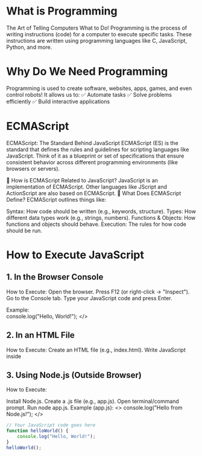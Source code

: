 # What is Programming
The Art of Telling Computers What to Do!
Programming is the process of writing instructions (code) for a computer to execute specific tasks. These instructions are written using programming languages like C, JavaScript, Python, and more.

# Why Do We Need Programming
Programming is used to create software, websites, apps, games, and even control robots! It allows us to:
✅ Automate tasks
✅ Solve problems efficiently
✅ Build interactive applications

# ECMAScript
ECMAScript: The Standard Behind JavaScript
ECMAScript (ES) is the standard that defines the rules and guidelines for scripting languages like JavaScript. Think of it as a blueprint or set of specifications that ensure consistent behavior across different programming environments (like browsers or servers).

🤔 How is ECMAScript Related to JavaScript?
JavaScript is an implementation of ECMAScript.
Other languages like JScript and ActionScript are also based on ECMAScript.
🧩 What Does ECMAScript Define?
ECMAScript outlines things like:

Syntax: How code should be written (e.g., keywords, structure).
Types: How different data types work (e.g., strings, numbers).
Functions & Objects: How functions and objects should behave.
Execution: The rules for how code should be run.

# How to Execute JavaScript
## 1. In the Browser Console
How to Execute:
Open the browser.
Press F12 (or right-click → "Inspect").
Go to the Console tab.
Type your JavaScript code and press Enter.

Example:
<br>
console.log("Hello, World!");
</>

## 2. In an HTML File
How to Execute:
Create an HTML file (e.g., index.html).
Write JavaScript inside <script> tags.
Open the HTML file in a browser.

Example:

<html>
<!DOCTYPE html>
<html>
  <body>
    <h1>Welcome!</h1>
    <script>
      console.log("JavaScript in HTML!");
    </script>
  </body>
</html>

## 3. Using Node.js (Outside Browser)
How to Execute:

Install Node.js.
Create a .js file (e.g., app.js).
Open terminal/command prompt.
Run node app.js.
Example (app.js):
<>
console.log("Hello from Node.js!");
</>

```javascript
// Your JavaScript code goes here
function helloWorld() {
    console.log("Hello, World!");
}
helloWorld();

